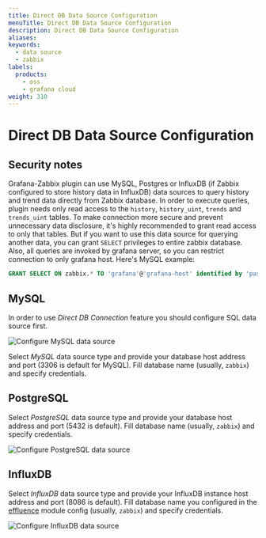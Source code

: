 ```yaml
---
title: Direct DB Data Source Configuration
menuTitle: Direct DB Data Source Configuration
description: Direct DB Data Source Configuration
aliases:
keywords:
  - data source
  - zabbix
labels:
  products:
    - oss
    - grafana cloud
weight: 310
---
```


# Direct DB Data Source Configuration

## Security notes

Grafana-Zabbix plugin can use MySQL, Postgres or InfluxDB (if Zabbix configured to store history data in InfluxDB) data sources to query history and trend data directly from Zabbix database. In order to execute queries, plugin needs only read access to the `history`, `history_uint`, `trends` and `trends_uint` tables. To make connection more secure and prevent unnecessary data disclosure, it's highly recommended to grant read access to only that tables. But if you want to use this data source for querying another data, you can
grant `SELECT` privileges to entire zabbix database. Also, all queries are invoked by grafana server, so you can restrict connection to only grafana host. Here's MySQL example:

```sql
GRANT SELECT ON zabbix.* TO 'grafana'@'grafana-host' identified by 'password';
```

## MySQL

In order to use _Direct DB Connection_ feature you should configure SQL data source first.

![Configure MySQL data source](https://raw.githubusercontent.com/grafana/alexanderzobnin-zabbix-app/main/docs/images/installation-mysql_ds_config.png)

Select _MySQL_ data source type and provide your database host address and port (3306 is default for MySQL). Fill
database name (usually, `zabbix`) and specify credentials.

## PostgreSQL

Select _PostgreSQL_ data source type and provide your database host address and port (5432 is default). Fill
database name (usually, `zabbix`) and specify credentials.

![Configure PostgreSQL data source](https://raw.githubusercontent.com/grafana/alexanderzobnin-zabbix-app/main/docs/images/installation-postgres_ds_config.png)

## InfluxDB

Select _InfluxDB_ data source type and provide your InfluxDB instance host address and port (8086 is default). Fill
database name you configured in the [effluence](https://github.com/i-ky/effluence) module config (usually, `zabbix`) and specify credentials.

![Configure InfluxDB data source](https://raw.githubusercontent.com/grafana/alexanderzobnin-zabbix-app/main/docs/images/configuration-influxdb_ds_config.png)
